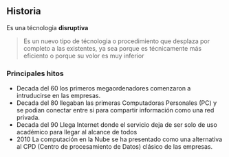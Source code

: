 ## Historia

Es una técnologia **disruptiva**
> Es un nuevo tipo de técnologia o procedimiento que desplaza por completo a
las existentes, ya sea porque es técnicamente más eficiento o porque su volor
es muy inferior

### Principales hitos

* Decada del 60 los primeros megaordenadores comenzaron a intruducirse en las 
empresas.
* Decada del 80 llegaban las primeras Computadoras Personales (PC) y se podian
conectar entre si para compartir información como una red privada.
* Decada del 90 Llega Internet donde el servicio deja de ser solo de uso
académico para llegar al alcance de todos
* 2010 La computación en la Nube se ha presentado como una alternativa al CPD
(Centro de procesamiento de Datos) clásico de las empresas. 